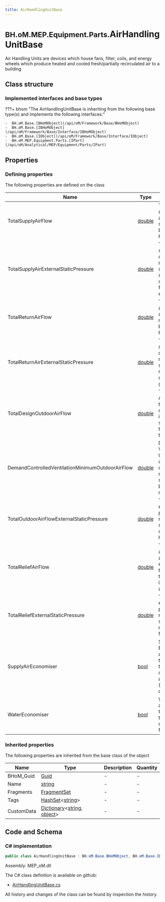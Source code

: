 ```yaml
---
title: AirHandlingUnitBase
---
```


# <small>BH.oM.MEP.Equipment.Parts.</small>**AirHandlingUnitBase**

Air Handling Units are devices which house fans, filter, coils, and energy wheels which produce heated and cooled fresh/partially recirculated air to a building

## Class structure

### Implemented interfaces and base types

???+ bhom "The AirHandlingUnitBase is inheriting from the following base type(s) and implements the following interfaces:"

    -  BH.oM.Base.[BHoMObject](/api/oM/Framework/Base/BHoMObject)
    -  BH.oM.Base.[IBHoMObject](/api/oM/Framework/Base/Interface/IBHoMObject)
    -  BH.oM.Base.[IObject](/api/oM/Framework/Base/Interface/IObject)
    -  BH.oM.MEP.Equipment.Parts.[IPart](/api/oM/Analytical/MEP/Equipment/Parts/IPart)


## Properties



### Defining properties

The following properties are defined on the class

| Name             | Type             | Description      | Quantity         |
|------------------|------------------|------------------|------------------|
| TotalSupplyAirFlow | [double](https://learn.microsoft.com/en-us/dotnet/api/System.Double?view=netstandard-2.0) | Total Supply Airflow accounts for the total amount of air supplied to the building by the Air Handling Unit | - |
| TotalSupplyAirExternalStaticPressure | [double](https://learn.microsoft.com/en-us/dotnet/api/System.Double?view=netstandard-2.0) | Total supply external static pressure denotes the resistance within the system that the supply fan has to overcome from filters, grilles, coils, etc | - |
| TotalReturnAirFlow | [double](https://learn.microsoft.com/en-us/dotnet/api/System.Double?view=netstandard-2.0) | Total Return Airflow accounts for the total amount of air returned from the building to the Air Handling Unit | - |
| TotalReturnAirExternalStaticPressure | [double](https://learn.microsoft.com/en-us/dotnet/api/System.Double?view=netstandard-2.0) | Total return external static pressure denotes the resistance within the system that the return fan has to overcome from grilles, ducts, etc | - |
| TotalDesignOutdoorAirFlow | [double](https://learn.microsoft.com/en-us/dotnet/api/System.Double?view=netstandard-2.0) | Total Design Outdoor Airflow accounts for the total amount of outdoor air introduced to the supply air that goes to the building from the Air Handling Unit | - |
| DemandControlledVentilationMinimumOutdoorAirFlow | [double](https://learn.microsoft.com/en-us/dotnet/api/System.Double?view=netstandard-2.0) | Demand Controlled Ventilation Minimum Outdoor Airflow denotes that amount of outdoor air that is required to be supplied to the building, at a minimum | - |
| TotalOutdoorAirFlowExternalStaticPressure | [double](https://learn.microsoft.com/en-us/dotnet/api/System.Double?view=netstandard-2.0) | Total outdoor air external static pressure denotes the resistance within the system that the outdoor air intake fan has to overcome | - |
| TotalReliefAirFlow | [double](https://learn.microsoft.com/en-us/dotnet/api/System.Double?view=netstandard-2.0) | Total Relief Airflow accounts for the total amount of extract/exhaust air that is removed from the system and introduced to the atmosphere | - |
| TotalReliefExternalStaticPressure | [double](https://learn.microsoft.com/en-us/dotnet/api/System.Double?view=netstandard-2.0) | Total Relief Airflow external static pressure denotes the resistance within the system that the relief/extract/exhaust fan has to overcome | - |
| SupplyAirEconomiser | [bool](https://learn.microsoft.com/en-us/dotnet/api/System.Boolean?view=netstandard-2.0) | Supply Air Economisers allow additional outdoor air to be introduced to the system when outdoor conditions are favorable (typically cool and dry) | - |
| WaterEconomiser | [bool](https://learn.microsoft.com/en-us/dotnet/api/System.Boolean?view=netstandard-2.0) | Water Economisers allow returned fluids to be introduced to the system when conditions are favorable | - |


### Inherited properties
The following properties are inherited from the base class of the object

| Name             | Type             | Description      | Quantity         |
|------------------|------------------|------------------|------------------|
| BHoM_Guid | [Guid](https://learn.microsoft.com/en-us/dotnet/api/System.Guid?view=netstandard-2.0) | - | - |
| Name | [string](https://learn.microsoft.com/en-us/dotnet/api/System.String?view=netstandard-2.0) | - | - |
| Fragments | [FragmentSet](/api/oM/Framework/Base/FragmentSet) | - | - |
| Tags | [HashSet](https://learn.microsoft.com/en-us/dotnet/api/System.Collections.Generic.HashSet-1?view=netstandard-2.0)&lt;[string](https://learn.microsoft.com/en-us/dotnet/api/System.String?view=netstandard-2.0)&gt; | - | - |
| CustomData | [Dictionary](https://learn.microsoft.com/en-us/dotnet/api/System.Collections.Generic.Dictionary-2?view=netstandard-2.0)&lt;[string](https://learn.microsoft.com/en-us/dotnet/api/System.String?view=netstandard-2.0), [object](https://learn.microsoft.com/en-us/dotnet/api/System.Object?view=netstandard-2.0)&gt; | - | - |


## Code and Schema

### C# implementation

``` C# title="C#"
public class AirHandlingUnitBase : BH.oM.Base.BHoMObject, BH.oM.Base.IBHoMObject, BH.oM.Base.IObject, BH.oM.MEP.Equipment.Parts.IPart
```

Assembly: MEP_oM.dll

The C# class definition is available on github:

- [AirHandlingUnitBase.cs](https://github.com/BHoM/BHoM/blob/develop/MEP_oM/Equipment\Parts\AirHandlingUnitBase.cs)

All history and changes of the class can be found by inspection the history.
